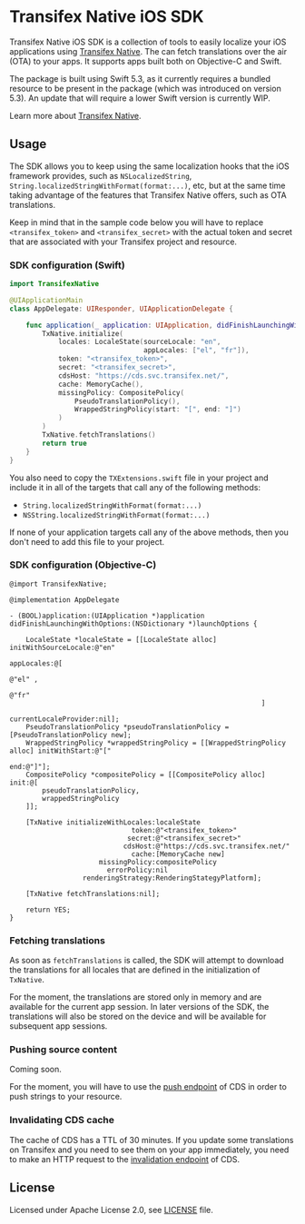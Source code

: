 # Transifex Native iOS SDK

Transifex Native iOS SDK is a collection of tools to easily localize your iOS applications using [Transifex Native](https://www.transifex.com/native/). The can fetch translations over the air (OTA) to your apps. It supports apps built both on Objective-C and Swift.

The package is built using Swift 5.3, as it currently requires a bundled resource to be present in the package (which was introduced on version 5.3). An update that will require a lower Swift version is currently WIP.

Learn more about [Transifex Native](https://docs.transifex.com/transifex-native-sdk-overview/introduction).

## Usage

The SDK allows you to keep using the same localization hooks that the iOS framework provides, such as 
`NSLocalizedString`, `String.localizedStringWithFormat(format:...)`, etc, but at the same time 
taking advantage of the features that Transifex Native offers, such as OTA translations.

Keep in mind that in the sample code below you will have to replace `<transifex_token>` and `<transifex_secret>` 
with the actual token and secret that are associated with your Transifex project and resource. 

### SDK configuration (Swift)

```swift
import TransifexNative

@UIApplicationMain
class AppDelegate: UIResponder, UIApplicationDelegate {

    func application(_ application: UIApplication, didFinishLaunchingWithOptions launchOptions: [UIApplication.LaunchOptionsKey: Any]?) -> Bool {
        TxNative.initialize(
            locales: LocaleState(sourceLocale: "en", 
                                 appLocales: ["el", "fr"]),
            token: "<transifex_token>",
            secret: "<transifex_secret>",
            cdsHost: "https://cds.svc.transifex.net/",
            cache: MemoryCache(),
            missingPolicy: CompositePolicy(
                PseudoTranslationPolicy(),
                WrappedStringPolicy(start: "[", end: "]")
            )
        )
        TxNative.fetchTranslations()
        return true
    }
}
```

You  also need to copy the `TXExtensions.swift` file in your project and include it in all 
of the targets that call any of the following methods:

* `String.localizedStringWithFormat(format:...)`
* `NSString.localizedStringWithFormat(format:...)`

If none of your application targets call any of the above methods, then you don't need to
add this file to your project.

### SDK configuration (Objective-C)

```objc
@import TransifexNative;

@implementation AppDelegate

- (BOOL)application:(UIApplication *)application didFinishLaunchingWithOptions:(NSDictionary *)launchOptions {
  
    LocaleState *localeState = [[LocaleState alloc] initWithSourceLocale:@"en"
                                                              appLocales:@[
                                                                  @"el" ,
                                                                  @"fr"
                                                              ]
                                                   currentLocaleProvider:nil];
    PseudoTranslationPolicy *pseudoTranslationPolicy = [PseudoTranslationPolicy new];
    WrappedStringPolicy *wrappedStringPolicy = [[WrappedStringPolicy alloc] initWithStart:@"["
                                                                                      end:@"]"];
    CompositePolicy *compositePolicy = [[CompositePolicy alloc] init:@[
        pseudoTranslationPolicy,
        wrappedStringPolicy
    ]];

    [TxNative initializeWithLocales:localeState
                              token:@"<transifex_token>"
                             secret:@"<transifex_secret>"
                            cdsHost:@"https://cds.svc.transifex.net/"
                              cache:[MemoryCache new]
                      missingPolicy:compositePolicy
                        errorPolicy:nil
                  renderingStrategy:RenderingStategyPlatform];

    [TxNative fetchTranslations:nil];
    
    return YES;
}
```

### Fetching translations
As soon as `fetchTranslations` is called, the SDK will attempt to download the translations for all locales
that are defined in the initialization of `TxNative`. 

For the moment, the translations are stored only in memory and are available for the current app session.
In later versions of the SDK, the translations will also be stored on the device and will be available for subsequent
app sessions.

### Pushing source content
Coming soon. 

For the moment, you will have to use the [push endpoint](https://github.com/transifex/transifex-delivery/#push-content) of CDS in order to push strings to your resource.

### Invalidating CDS cache
The cache of CDS has a TTL of 30 minutes. If you update some translations on Transifex and you need
to see them on your app immediately, you need to make an HTTP request to the [invalidation endpoint](https://github.com/transifex/transifex-delivery/#invalidate-cache) of CDS.

## License
Licensed under Apache License 2.0, see [LICENSE](LICENSE) file.
